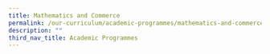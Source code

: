 ```yaml
---
title: Mathematics and Commerce
permalink: /our-curriculum/academic-programmes/mathematics-and-commerce
description: ""
third_nav_title: Academic Programmes
---
```

